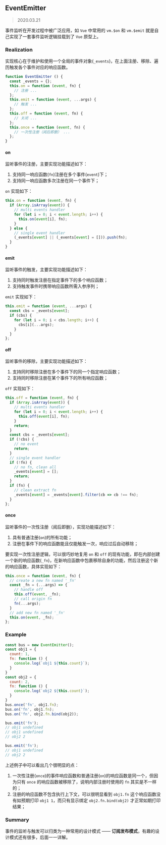 ## EventEmitter

> 2020.03.21

事件监听在开发过程中被广泛应用，如 `Vue` 中常用的 `vm.$on` 和 `vm.$emit` 就是自己实现了一套事件监听逻辑挂载到了 `Vue` 原型上。

### Realization

实现核心在于维护和使用一个全局的事件对象(`_events`)，在上面注册、移除、遍历触发各个事件对应的响应函数。

```javascript
function EventEmitter () {
  const _events = {};
  this.on = function (event, fn) {
    // 注册 ...
  };
  this.emit = function (event, ...args) {
    // 触发 ...
  };
  this.off = function (event, fn) {
    // 关闭 ...
  };
  this.once = function (event, fn) {
    // 一次性注册（阅后即删） ...
  };
}
```

#### on

监听事件的注册，主要实现功能描述如下：

1. 支持同一响应函数(`fn`)注册在多个事件(`event`)下；
2. 支持同一响应函数多次注册在同一个事件下；

`on` 实现如下：

```javascript
this.on = function (event, fn) {
  if (Array.isArray(event)) {
    // multi events handler
    for (let i = 0; i < event.length; i++) {
      this.on(event[i], fn);
    }
  } else {
    // single event handler
    (_events[event] || (_events[event] = [])).push(fn);
  }
}
```

#### emit

监听事件的触发，主要实现功能描述如下：

1. 支持同时触发注册在指定事件下的多个响应函数；
2. 支持触发事件时携带响应函数所需入参序列；

`emit` 实现如下：

```javascript
this.emit = function (event, ...args) {
  const cbs = _events[event];
  if (cbs) {
    for (let i = 0; i < cbs.length; i++) {
      cbs[i](...args);
    }
  }
};
```

#### off

监听事件的移除，主要实现功能描述如下：

1. 支持同时移除注册在多个事件下的同一个指定响应函数；
2. 支持同时移除注册在某个事件下的所有响应函数；

`off` 实现如下：

```javascript
this.off = function (event, fn) {
  if (Array.isArray(event)) {
    // multi events handler
    for (let i = 0; i < event.length; i++) {
      this.off(event[i], fn);
    }
    return;
  }
  const cbs = _events[event];
  if (!cbs) {
    // no event
    return;
  }
  // single event handler
  if (!fn) {
    // no fn, clean all
    _events[event] = [];
    return;
  }
  if (fn) {
    // clean extract fn
    _events[event] = _events[event].filter(cb => cb !== fn);
  }
};
```
#### once

监听事件的一次性注册（阅后即删），实现功能描述如下：

1. 具有普通注册(`on`)的所有功能；
2. 注册在事件下的响应函数能且仅能触发一次，响应过后自动移除；

要实现一次性注册逻辑，可以很巧妙地复用 `on` 和 `off` 的现有功能，即在内部创建一个新的响应函数(`_fn`)，在新响应函数中包裹移除自身的功能，然后注册这个新的响应函数，具体实现如下：

```javascript
this.once = function (event, fn) {
  // create a new fn named '_fn'
  const _fn = (...args) => {
    // handle off
    this.off(event, _fn);
    // call origin fn
    fn(...args);
  }
  // add new fn named '_fn'
  this.on(event, _fn);
};
```

### Example

```javascript
const bus = new EventEmitter();
const obj1 = {
  count: 1,
  fn: function () {
    console.log(`obj1 ${this.count}`);
  }
}
const obj2 = {
  count: 2,
  fn: function () {
    console.log(`obj2 ${this.count}`);
  }
}
bus.once('fn', obj1.fn);
bus.on('fn', obj1.fn);
bus.on('fn', obj2.fn.bind(obj2));

bus.emit('fn');
// obj1 undefined
// obj1 undefined
// obj2 2

bus.emit('fn');
// obj1 undefined
// obj2 2
```

上述例子中可以看出几个很明显的点：

1. 一次性注册(`once`)的事件响应函数和普通注册(`on`)的响应函数是同一个，但因为只有 `once` 的响应函数被移除了，说明内部注册时使用的 `fn` 其实是不一样的；
2. 注册的响应函数不包含执行上下文，可以很明显看到 `obj1.fn` 这个响应函数没有如预期打印 `obj1 1`，而只有显示绑定 `obj2.fn.bind(obj2)` 才正常如期打印结果；

### Summary

事件的监听与触发可以归类为一种常用的设计模式 —— **订阅发布模式**，有趣的设计模式还有很多，后面一一详解。
